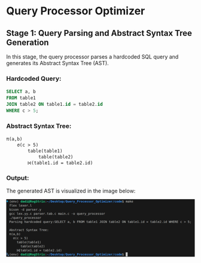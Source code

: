 # Query Processor Optimizer

## Stage 1: Query Parsing and Abstract Syntax Tree Generation

In this stage, the query processor parses a hardcoded SQL query and generates its Abstract Syntax Tree (AST).

### Hardcoded Query:
```sql
SELECT a, b 
FROM table1 
JOIN table2 ON table1.id = table2.id 
WHERE c > 5;
```

### Abstract Syntax Tree:
```
π(a,b)
    σ(c > 5)
        table(table1)
            table(table2)
        ⨝(table1.id = table2.id)
```

### Output:
The generated AST is visualized in the image below:

![Stage 1 Output](stage1_output.png)